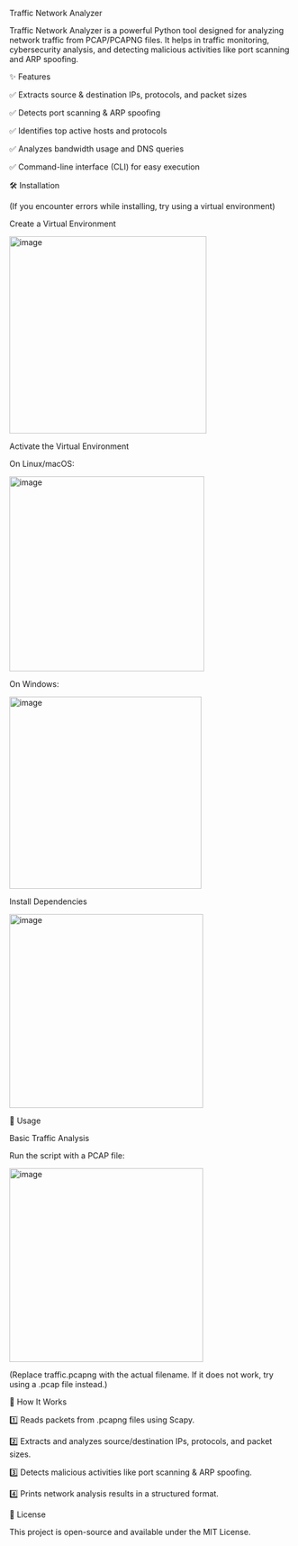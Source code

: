 Traffic Network Analyzer

Traffic Network Analyzer is a powerful Python tool designed for analyzing network traffic from PCAP/PCAPNG files. It helps in traffic monitoring, cybersecurity analysis, and detecting malicious activities like port scanning and ARP spoofing.

✨ Features

✅ Extracts source & destination IPs, protocols, and packet sizes

✅ Detects port scanning & ARP spoofing

✅ Identifies top active hosts and protocols

✅ Analyzes bandwidth usage and DNS queries

✅ Command-line interface (CLI) for easy execution

🛠️ Installation

(If you encounter errors while installing, try using a virtual environment)

Create a Virtual Environment

<img width="350" alt="image" src="https://github.com/user-attachments/assets/31719991-4044-4f93-916e-ec0c095b802f" />

Activate the Virtual Environment

On Linux/macOS:

<img width="346" alt="image" src="https://github.com/user-attachments/assets/b225cfc2-3478-45f5-9879-776deaddfac8" />

On Windows:

<img width="341" alt="image" src="https://github.com/user-attachments/assets/aed92028-9d9f-4af3-96c7-bd53e899cbd1" />

Install Dependencies

<img width="344" alt="image" src="https://github.com/user-attachments/assets/7a963ad3-7afa-45a4-b1e9-b2bc256b70cc" />

🚀 Usage

Basic Traffic Analysis

Run the script with a PCAP file:

<img width="344" alt="image" src="https://github.com/user-attachments/assets/d9cc2bf2-1e84-475c-b5ec-b65d5828fab7" />

(Replace traffic.pcapng with the actual filename. If it does not work, try using a .pcap file instead.)

🔬 How It Works

1️⃣ Reads packets from .pcapng files using Scapy.

2️⃣ Extracts and analyzes source/destination IPs, protocols, and packet sizes.

3️⃣ Detects malicious activities like port scanning & ARP spoofing.

4️⃣ Prints network analysis results in a structured format.

📜 License

This project is open-source and available under the MIT License.






